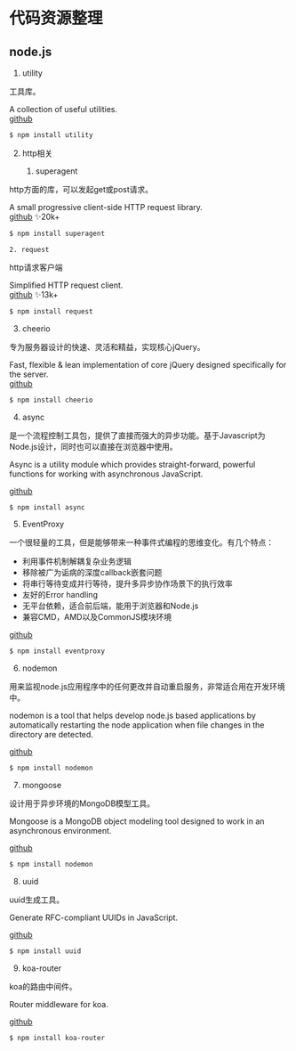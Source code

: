 # 代码资源整理

## node.js

1. utility

工具库。

A collection of useful utilities.<br>
[github](https://github.com/node-modules/utility)

```bash
$ npm install utility 
```

2. http相关

    1. superagent

http方面的库，可以发起get或post请求。

A small progressive client-side HTTP request library.<br>
[github](https://github.com/visionmedia/superagent)
✨20k+

```bash
$ npm install superagent 
```

    2. request

http请求客户端

Simplified HTTP request client.<br>
[github](https://github.com/request/request)
✨13k+

```bash
$ npm install request
```

3. cheerio

专为服务器设计的快速、灵活和精益，实现核心jQuery。

Fast, flexible & lean implementation of core jQuery designed specifically for the server.<br>
[github](https://github.com/cheeriojs/cheerio)

```bash
$ npm install cheerio
```

4. async

是一个流程控制工具包，提供了直接而强大的异步功能。基于Javascript为Node.js设计，同时也可以直接在浏览器中使用。

Async is a utility module which provides straight-forward, powerful functions for working with asynchronous JavaScript. <br>

[github](https://github.com/caolan/async)

```bash
$ npm install async
```

5. EventProxy

一个很轻量的工具，但是能够带来一种事件式编程的思维变化。有几个特点：

- 利用事件机制解耦复杂业务逻辑
- 移除被广为诟病的深度callback嵌套问题
- 将串行等待变成并行等待，提升多异步协作场景下的执行效率
- 友好的Error handling
- 无平台依赖，适合前后端，能用于浏览器和Node.js
- 兼容CMD，AMD以及CommonJS模块环境

[github](https://github.com/JacksonTian/eventproxy)

```bash
$ npm install eventproxy
```

6. nodemon

用来监视node.js应用程序中的任何更改并自动重启服务，非常适合用在开发环境中。

nodemon is a tool that helps develop node.js based applications by automatically restarting the node application when file changes in the directory are detected.

[github](https://github.com/remy/nodemon)

```bash
$ npm install nodemon
```

7. mongoose

设计用于异步环境的MongoDB模型工具。

Mongoose is a MongoDB object modeling tool designed to work in an asynchronous environment.

[github](https://github.com/Automattic/mongoose)

```bash
$ npm install nodemon
```

8. uuid

uuid生成工具。

Generate RFC-compliant UUIDs in JavaScript.

[github](https://github.com/kelektiv/node-uuid)

```bash
$ npm install uuid
```

9. koa-router

koa的路由中间件。

Router middleware for koa.

[github](https://github.com/alexmingoia/koa-router)

```bash
$ npm install koa-router
```